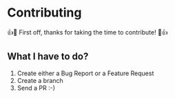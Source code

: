 # Contributing

:+1::tada: First off, thanks for taking the time to contribute! :tada::+1:

## What I have to do?

1. Create either a Bug Report or a Feature Request
2. Create a branch
3. Send a PR :-)
